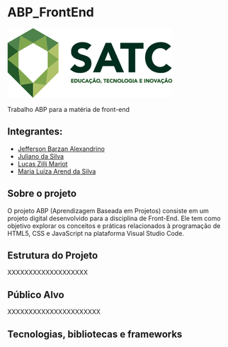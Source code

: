 # ABP_FrontEnd
![Logo](satclogo.png)

Trabalho ABP para a matéria de front-end
## Integrantes:
- [Jefferson Barzan Alexandrino](https://github.com/JeffAlexandrino)
- [Juliano da Silva](https://github.com/)
- [Lucas Zilli Mariot](https://github.com/llucaszm)
- [Maria Luíza Arend da Silva](https://github.com/)

## Sobre o projeto
O projeto ABP (Aprendizagem Baseada em Projetos) consiste em um projeto digital desenvolvido para a disciplina de Front-End. Ele tem como objetivo explorar os conceitos e práticas relacionados à programação de HTML5, CSS e JavaScript na plataforma Visual Studio Code.

## Estrutura do Projeto 
XXXXXXXXXXXXXXXXXXX

## Público Alvo
XXXXXXXXXXXXXXXXXXXXXX

## Tecnologias, bibliotecas e frameworks




